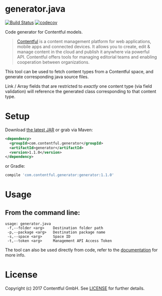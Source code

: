 # generator.java

[![Build Status](https://travis-ci.org/contentful/generator.java.svg)](https://travis-ci.org/contentful/generator.java/builds#)
[![codecov](https://codecov.io/gh/mariobodemann/generator.java/branch/master/graph/badge.svg)](https://codecov.io/gh/mariobodemann/generator.java)

Code generator for Contentful models.

> [Contentful][1] is a content management platform for web applications, mobile apps and connected devices. It allows you to create, edit & manage content in the cloud and publish it anywhere via powerful API. Contentful offers tools for managing editorial teams and enabling cooperation between organizations.

This tool can be used to fetch content types from a Contentful space, and generate corresponding java source files.

Link / Array fields that are restricted to *exactly* one content type (via field validation) will reference the generated class corresponding to that content type.

Setup
=====

Download [the latest JAR][2] or grab via Maven:
```xml
<dependency>
  <groupId>com.contentful.generator</groupId>
  <artifactId>generator</artifactId>
  <version>1.1.0</version>
</dependency>
```
or Gradle:
```groovy
compile 'com.contentful.generator:generator:1.1.0'
```

Usage
=====

## From the command line:

```
usage: generator.java
 -f,--folder <arg>    Destination folder path
 -p,--package <arg>   Destination package name
 -s,--space <arg>     Space ID
 -t,--token <arg>     Management API Access Token
```

The tool can also be used directly from code, refer to the [documentation][3] for more info.

License
=======

Copyright (c) 2017 Contentful GmbH. See [LICENSE][4] for further details.


 [1]: https://www.contentful.com
 [2]: http://search.maven.org/remotecontent?filepath=com/contentful/generator/generator/1.1.0/generator-1.1.0-jar-with-dependencies.jar
 [3]: https://www.contentful.com/developers/docs/android/tutorials/offline-persistence-with-vault/#generatorjava
 [4]: https://raw.githubusercontent.com/contentful/contentful-management.java/master/LICENSE.txt
 

